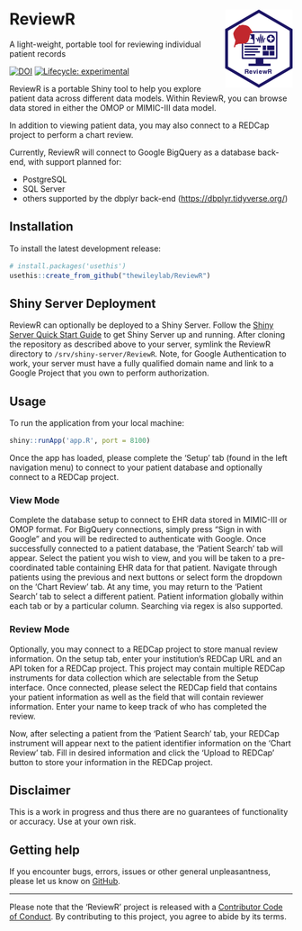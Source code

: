 
<!-- README.md is generated from README.Rmd. Please edit that file -->

# ReviewR <img src='man/figures/logo.png' align="right" height="138.5" />

A light-weight, portable tool for reviewing individual patient
records

<!-- badges: start -->

[![DOI](https://zenodo.org/badge/DOI/10.5281/zenodo.1488535.svg)](https://doi.org/10.5281/zenodo.1488535)
[![Lifecycle:
experimental](https://img.shields.io/badge/lifecycle-experimental-orange.svg)](https://www.tidyverse.org/lifecycle/#experimental)
<!-- badges: end -->

ReviewR is a portable Shiny tool to help you explore patient data across
different data models. Within ReviewR, you can browse data stored in
either the OMOP or MIMIC-III data model.

In addition to viewing patient data, you may also connect to a REDCap
project to perform a chart review.

Currently, ReviewR will connect to Google BigQuery as a database
back-end, with support planned for:

  - PostgreSQL
  - SQL Server
  - others supported by the dbplyr back-end
    (<https://dbplyr.tidyverse.org/>)

## Installation

To install the latest development release:

``` r
# install.packages('usethis')
usethis::create_from_github("thewileylab/ReviewR")
```

## Shiny Server Deployment

ReviewR can optionally be deployed to a Shiny Server. Follow the [Shiny
Server Quick Start
Guide](https://support.rstudio.com/hc/en-us/articles/360011458854-Shiny-Server-Quick-Start-Installation-and-Configuration)
to get Shiny Server up and running. After cloning the repository as
described above to your server, symlink the ReviewR directory to
`/srv/shiny-server/ReviewR`. Note, for Google Authentication to work,
your server must have a fully qualified domain name and link to a Google
Project that you own to perform authorization.

## Usage

To run the application from your local machine:

``` r
shiny::runApp('app.R', port = 8100)
```

Once the app has loaded, please complete the ‘Setup’ tab (found in the
left navigation menu) to connect to your patient database and optionally
connect to a REDCap project.

### View Mode

Complete the database setup to connect to EHR data stored in MIMIC-III
or OMOP format. For BigQuery connections, simply press “Sign in with
Google” and you will be redirected to authenticate with Google. Once
successfully connected to a patient database, the ‘Patient Search’ tab
will appear. Select the patient you wish to view, and you will be taken
to a pre-coordinated table containing EHR data for that patient.
Navigate through patients using the previous and next buttons or select
form the dropdown on the ‘Chart Review’ tab. At any time, you may return
to the ‘Patient Search’ tab to select a different patient. Patient
information globally within each tab or by a particular column.
Searching via regex is also supported.

### Review Mode

Optionally, you may connect to a REDCap project to store manual review
information. On the setup tab, enter your institution’s REDCap URL and
an API token for a REDCap project. This project may contain multiple
REDCap instruments for data collection which are selectable from the
Setup interface. Once connected, please select the REDCap field that
contains your patient information as well as the field that will contain
reviewer information. Enter your name to keep track of who has completed
the review.

Now, after selecting a patient from the ‘Patient Search’ tab, your
REDCap instrument will appear next to the patient identifier information
on the ‘Chart Review’ tab. Fill in desired information and click the
‘Upload to REDCap’ button to store your information in the REDCap
project.

## Disclaimer

This is a work in progress and thus there are no guarantees of
functionality or accuracy. Use at your own risk.

## Getting help

If you encounter bugs, errors, issues or other general unpleasantness,
please let us know on
[GitHub](https://github.com/thewileylab/ReviewR/issues).

-----

Please note that the ‘ReviewR’ project is released with a [Contributor
Code of Conduct](CODE_OF_CONDUCT.md). By contributing to this project,
you agree to abide by its terms.
